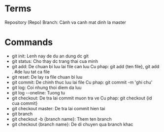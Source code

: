 # Terms

Repository (Repo)
Branch: Cành va canh mat dinh la master

# Commands

- git init: Lenh nay de du an dung dc git
- git status: Cho thay dc trang thai cua minh
- git add: De chuan bi luu lai file can luu
    Cu phap: git add {ten file}, git add . #de luu tat ca file
- git reset: De lay ra file chuan bi luu
- git commit: De chinh thuc luu lai file
    Cu phap: git commit -m 'ghi chu'
- git log: Coi nhung thoi diem da luu
- git log --oneline: Tuong tu 
- git checkout: De tra lai commit muon tra ve
    Cu phap: git checkout {id cua commit}
- git checkout master: De tra lai commit hien tai
- git branch
- git checkout -b {branch name}: Them ten branch
- git checkout {branch name}: De di chuyen qua branch khac
